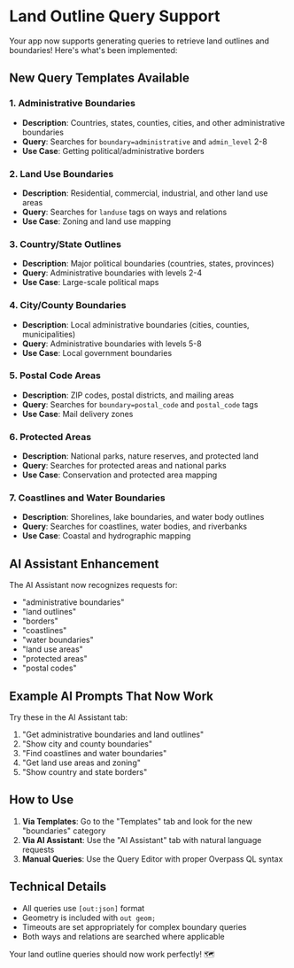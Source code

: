 # Land Outline Query Support

Your app now supports generating queries to retrieve land outlines and boundaries! Here's what's been implemented:

## New Query Templates Available

### 1. Administrative Boundaries
- **Description**: Countries, states, counties, cities, and other administrative boundaries
- **Query**: Searches for `boundary=administrative` and `admin_level` 2-8
- **Use Case**: Getting political/administrative borders

### 2. Land Use Boundaries
- **Description**: Residential, commercial, industrial, and other land use areas
- **Query**: Searches for `landuse` tags on ways and relations
- **Use Case**: Zoning and land use mapping

### 3. Country/State Outlines
- **Description**: Major political boundaries (countries, states, provinces)
- **Query**: Administrative boundaries with levels 2-4
- **Use Case**: Large-scale political maps

### 4. City/County Boundaries
- **Description**: Local administrative boundaries (cities, counties, municipalities)
- **Query**: Administrative boundaries with levels 5-8
- **Use Case**: Local government boundaries

### 5. Postal Code Areas
- **Description**: ZIP codes, postal districts, and mailing areas
- **Query**: Searches for `boundary=postal_code` and `postal_code` tags
- **Use Case**: Mail delivery zones

### 6. Protected Areas
- **Description**: National parks, nature reserves, and protected land
- **Query**: Searches for protected areas and national parks
- **Use Case**: Conservation and protected area mapping

### 7. Coastlines and Water Boundaries
- **Description**: Shorelines, lake boundaries, and water body outlines
- **Query**: Searches for coastlines, water bodies, and riverbanks
- **Use Case**: Coastal and hydrographic mapping

## AI Assistant Enhancement

The AI Assistant now recognizes requests for:
- "administrative boundaries"
- "land outlines"
- "borders"
- "coastlines"
- "water boundaries"
- "land use areas"
- "protected areas"
- "postal codes"

## Example AI Prompts That Now Work

Try these in the AI Assistant tab:
1. "Get administrative boundaries and land outlines"
2. "Show city and county boundaries"
3. "Find coastlines and water boundaries"
4. "Get land use areas and zoning"
5. "Show country and state borders"

## How to Use

1. **Via Templates**: Go to the "Templates" tab and look for the new "boundaries" category
2. **Via AI Assistant**: Use the "AI Assistant" tab with natural language requests
3. **Manual Queries**: Use the Query Editor with proper Overpass QL syntax

## Technical Details

- All queries use `[out:json]` format
- Geometry is included with `out geom;`
- Timeouts are set appropriately for complex boundary queries
- Both ways and relations are searched where applicable

Your land outline queries should now work perfectly! 🗺️